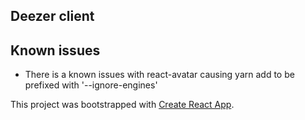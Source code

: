 ## Deezer client

## Known issues
- There is a known issues with react-avatar causing yarn add to be prefixed with '--ignore-engines'

This project was bootstrapped with [Create React App](https://github.com/facebookincubator/create-react-app).
